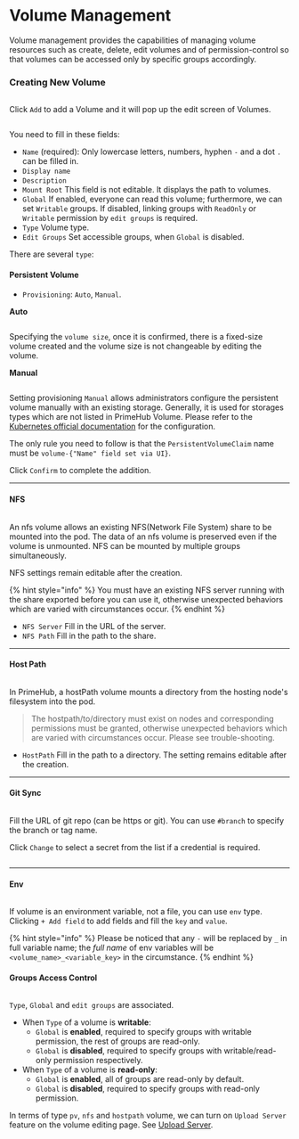 # Volume Management

Volume management provides the capabilities of managing volume resources such as create, delete, edit volumes and of permission-control so that volumes can be accessed only by specific groups accordingly.

### Creating New Volume

<figure><img src="../../.gitbook/assets/volume_list.png" alt=""><figcaption></figcaption></figure>

Click `Add` to add a Volume and it will pop up the edit screen of Volumes.

<figure><img src="../../.gitbook/assets/admin_dataset_v3.png" alt=""><figcaption></figcaption></figure>

You need to fill in these fields:

* `Name` (required): Only lowercase letters, numbers, hyphen `-` and a dot `.` can be filled in.
* `Display name`
* `Description`
* `Mount Root` This field is not editable. It displays the path to volumes.
* `Global` If enabled, everyone can read this volume; furthermore, we can set `Writable` groups. If disabled, linking groups with `ReadOnly` or `Writable` permission by `edit groups` is required.
* `Type` Volume type.
* `Edit Groups` Set accessible groups, when `Global` is disabled.

There are several `type`:

#### Persistent Volume

* `Provisioning`: `Auto`, `Manual`.

**Auto**

<figure><img src="../../.gitbook/assets/volume_pv_auto.png" alt=""><figcaption></figcaption></figure>

Specifying the `volume size`, once it is confirmed, there is a fixed-size volume created and the volume size is not changeable by editing the volume.

**Manual**

<figure><img src="../../.gitbook/assets/volume_pv_manual.png" alt=""><figcaption></figcaption></figure>

Setting provisioning `Manual` allows administrators configure the persistent volume manually with an existing storage. Generally, it is used for storages types which are not listed in PrimeHub Volume. Please refer to the [Kubernetes official documentation](https://kubernetes.io/docs/concepts/storage/persistent-datasets/) for the configuration.

The only rule you need to follow is that the `PersistentVolumeClaim` name must be `volume-{"Name" field set via UI}`.

Click `Confirm` to complete the addition.

***

#### NFS

<figure><img src="../../.gitbook/assets/volume_nfs.png" alt=""><figcaption></figcaption></figure>

An nfs volume allows an existing NFS(Network File System) share to be mounted into the pod. The data of an nfs volume is preserved even if the volume is unmounted. NFS can be mounted by multiple groups simultaneously.

NFS settings remain editable after the creation.

{% hint style="info" %}
You must have an existing NFS server running with the share exported before you can use it, otherwise unexpected behaviors which are varied with circumstances occur.&#x20;
{% endhint %}

* `NFS Server` Fill in the URL of the server.
* `NFS Path` Fill in the path to the share.

***

#### Host Path

<figure><img src="../../.gitbook/assets/volume_hostpath.png" alt=""><figcaption></figcaption></figure>

In PrimeHub, a hostPath volume mounts a directory from the hosting node's filesystem into the pod.

> The hostpath/to/directory must exist on nodes and corresponding permissions must be granted, otherwise unexpected behaviors which are varied with circumstances occur. Please see trouble-shooting.

* `HostPath` Fill in the path to a directory. The setting remains editable after the creation.

***

#### Git Sync

<figure><img src="../../.gitbook/assets/volume_gitsync.png" alt=""><figcaption></figcaption></figure>

Fill the URL of git repo (can be https or git). You can use `#branch` to specify the branch or tag name.

Click `Change` to select a secret from the list if a credential is required.

<figure><img src="../../.gitbook/assets/dataset_secret_list.png" alt=""><figcaption></figcaption></figure>

***

#### Env

<figure><img src="../../.gitbook/assets/volume_env.png" alt=""><figcaption></figcaption></figure>

If volume is an environment variable, not a file, you can use `env` type. Clicking `+ Add field` to add fields and fill the `key` and `value`.

{% hint style="info" %}
Please be noticed that any `-` will be replaced by `_` in full variable name; the _full name_ of env variables will be `<volume_name>_<variable_key>` in the circumstance.
{% endhint %}

#### Groups Access Control

<figure><img src="../../.gitbook/assets/edit_groups.png" alt=""><figcaption></figcaption></figure>

`Type`, `Global` and `edit groups` are associated.

* When `Type` of a volume is **writable**:
  * `Global` is **enabled**, required to specify groups with writable permission, the rest of groups are read-only.
  * `Global` is **disabled**, required to specify groups with writable/read-only permission respectively.
* When `Type` of a volume is **read-only**:
  * `Global` is **enabled**, all of groups are read-only by default.
  * `Global` is **disabled**, required to specify groups with read-only permission.



In terms of type `pv`, `nfs` and `hostpath` volume, we can turn on `Upload Server` feature on the volume editing page. See [Upload Server](upload-server.md).
